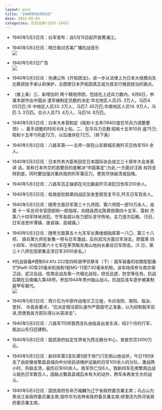 ```yaml
---
layout: post
title: "1940年05月03日"
date: 2015-05-03
categories: 抗日战争(1937-1945)
---
```


<meta name="referrer" content="no-referrer" />

- 1940年5月3日讯：曰军宣布：自5月15日起开放黄浦江。 

- 1940年5月3日讯：明日我对苏美广播抗战音乐 <br/><img src="https://ww1.sinaimg.cn/large/aca367d8jw1errf8kxg6ej209n069dgc.jpg" />

- 1940年5月3日广告 <br/><img src="https://ww2.sinaimg.cn/large/aca367d8jw1erretmboepj20j40dkdho.jpg" />

- 1940年5月3日讯：伪满公布《开拓团法》，进一步从法律上为日本大规模向东北移民给予承认和保护，企图使日本开拓团真正成为其实行殖民统治的据点。  

- （接上条）三、新增加的 两个精锐师团，包括在上述兵力数内。6月6日，参谋本部作出中国派 遣军编制定员数的决定:华北地区人员25. 3万人，马匹4. 05万匹;华 中地区人员33. 2万人，马匹7. 45万匹;华南地区人员14. 9万人，马匹 3. 3万匹。合计人员73. 4万人，马匹14. 8万匹。 

- 1940年5月3日讯：曰本大本营制定《昭和十五年(1940)度在华兵力调整要领》:、着手调整的时间:6月上旬。二、在华兵力总数:昭和十五年10月 底75万;昭和十五年11月底72万，以后维持在72万。（转下条） 

- 1940年5月3日讯：八路军第——五师一部在山东聊城东南歼灭日伪军150 余人。  

- 1940年5月3日讯：日本外务大臣有田在日本国际协会成立三十周年大会发表讲 话，宣称日本外交的首要目的是解决“中国事变”;为此,一方面对汪政 权将支持到底，同时要加强对重庆政府的军事压力，使其尽快崩溃或投降。 

- 1940年5月3日讯：八路军吕正操部在河北霸县歼灭进犯日伪军200余人。 

- 1940年5月3日讯：桂南邕钦路第四战区张发奎部克复平乐,歼灭日军百余人。 

- 1940年5月3日讯：随枣方面日军第三十九师团、第六师团一部10万余人，由第 十一军总司令官团部和一郎指挥，向随县西北陈鼎勋第四十五军、莫树 杰第八十四军阵地进犯。守军各部以有力部队坚守阵地，主力逐次后撤。（5日，日军进至环潭镇、唐县镇、高城镇。） 

- 1940年5月3日讯：随枣方面第五十九军军长黄维纲指挥第一八〇、第三十八师、 骑兵第九师在新集一带与日军激战，后向双沟方面日军进击。廖震第 四十四军、许绍宗第六十七军在茅茨畈东南山地向长寿店日军侧击。（5 日，第三十八师在田家集击溃日军3000余名。） 

- #抗战装备#德制Sd.Kfz.222型四轮装甲侦察车（下）：国军装备的初期型配备1门KwK-30型20毫米机炮和1挺MG-13型7.92毫米机枪。该车陆续参与南京保卫战、武汉会战、桂南会战及第一次缅北战役，担任巡逻、防空等任务。抗战后期在云南编入第48师，参加1944年贵州独山战斗。抗战后该车逐步被美制装甲车替代。 <br/><img src="https://ww2.sinaimg.cn/large/aca367d8jw1erqu0q7yb6j20hs0ciju6.jpg" />

- 1940年5月3日讯：蒋介石为中原作战电示卫立煌，令对洛阳、南阳、临汝、登封、 许昌各要点，“应派定相当部队速作严密固守之准备，以为抑制敌军前进,而使我各方部队得以从容进击”。 

- 1940年5月3日讯：八路军115师晋西支队由临县出发东进，经2个月的行军，抵达山东归还建制。 

- 1940年5月3日讯：国民政府拟定甘肃省为西北粮仓中心，发放农贷2000万元。 

- 1940年5月3日讯：新四军第3支队第5团于铁门闩东侧山地设伏，今日11时伏击了由安徽省繁昌县城向中分徐前进掩护运输的日军100余人的分队，激战两小时，将敌击溃，毙伤日军60余人。我军伤亡仅6人。我新四军在南繁周边战斗毙伤日军数百人，因敌占繁昌县城后未有大的动作，两军未再发生大的战斗。 

- 1940年5月3日讯：国民政府任命万福麟为辽宁省政府委员兼主席；马占山为黑龙江省政府委员兼主席;邹作华为吉林省政府委员兼主席;缪澂流为热河省政府委员兼主席。 

